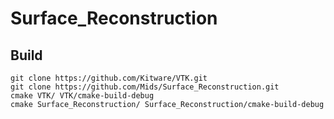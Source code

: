 # Surface_Reconstruction

## Build

	git clone https://github.com/Kitware/VTK.git
	git clone https://github.com/Mids/Surface_Reconstruction.git
	cmake VTK/ VTK/cmake-build-debug
	cmake Surface_Reconstruction/ Surface_Reconstruction/cmake-build-debug
